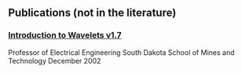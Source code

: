 ## Publications (not in the literature)

### [Introduction to Wavelets v1.7](https://nfchamberlain.github.io/Files/Wavelets1.7.pdf)
Professor of Electrical Engineering South Dakota School of Mines and Technology December 2002
